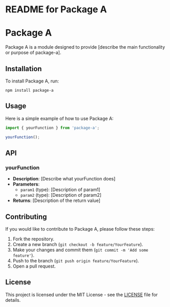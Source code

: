 # README for Package A

# Package A

Package A is a module designed to provide [describe the main functionality or purpose of package-a]. 

## Installation

To install Package A, run:

```
npm install package-a
```

## Usage

Here is a simple example of how to use Package A:

```javascript
import { yourFunction } from 'package-a';

yourFunction();
```

## API

### yourFunction

- **Description**: [Describe what yourFunction does]
- **Parameters**: 
  - `param1` (type): [Description of param1]
  - `param2` (type): [Description of param2]
- **Returns**: [Description of the return value]

## Contributing

If you would like to contribute to Package A, please follow these steps:

1. Fork the repository.
2. Create a new branch (`git checkout -b feature/YourFeature`).
3. Make your changes and commit them (`git commit -m 'Add some feature'`).
4. Push to the branch (`git push origin feature/YourFeature`).
5. Open a pull request.

## License

This project is licensed under the MIT License - see the [LICENSE](../LICENSE) file for details.